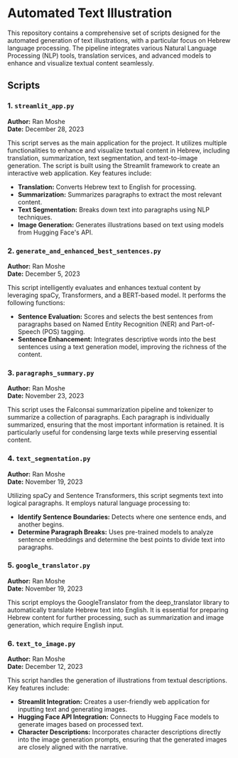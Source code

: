 # Automated Text Illustration

This repository contains a comprehensive set of scripts designed for the automated generation of text illustrations, with a particular focus on Hebrew language processing. The pipeline integrates various Natural Language Processing (NLP) tools, translation services, and advanced models to enhance and visualize textual content seamlessly.

## Scripts

### 1. `streamlit_app.py`

**Author:** Ran Moshe  
**Date:** December 28, 2023

This script serves as the main application for the project. It utilizes multiple functionalities to enhance and visualize textual content in Hebrew, including translation, summarization, text segmentation, and text-to-image generation. The script is built using the Streamlit framework to create an interactive web application. Key features include:
- **Translation:** Converts Hebrew text to English for processing.
- **Summarization:** Summarizes paragraphs to extract the most relevant content.
- **Text Segmentation:** Breaks down text into paragraphs using NLP techniques.
- **Image Generation:** Generates illustrations based on text using models from Hugging Face's API.

### 2. `generate_and_enhanced_best_sentences.py`

**Author:** Ran Moshe  
**Date:** December 5, 2023

This script intelligently evaluates and enhances textual content by leveraging spaCy, Transformers, and a BERT-based model. It performs the following functions:
- **Sentence Evaluation:** Scores and selects the best sentences from paragraphs based on Named Entity Recognition (NER) and Part-of-Speech (POS) tagging.
- **Sentence Enhancement:** Integrates descriptive words into the best sentences using a text generation model, improving the richness of the content.

### 3. `paragraphs_summary.py`

**Author:** Ran Moshe  
**Date:** November 23, 2023

This script uses the Falconsai summarization pipeline and tokenizer to summarize a collection of paragraphs. Each paragraph is individually summarized, ensuring that the most important information is retained. It is particularly useful for condensing large texts while preserving essential content.

### 4. `text_segmentation.py`

**Author:** Ran Moshe  
**Date:** November 19, 2023

Utilizing spaCy and Sentence Transformers, this script segments text into logical paragraphs. It employs natural language processing to:
- **Identify Sentence Boundaries:** Detects where one sentence ends, and another begins.
- **Determine Paragraph Breaks:** Uses pre-trained models to analyze sentence embeddings and determine the best points to divide text into paragraphs.

### 5. `google_translator.py`

**Author:** Ran Moshe  
**Date:** November 19, 2023

This script employs the GoogleTranslator from the deep_translator library to automatically translate Hebrew text into English. It is essential for preparing Hebrew content for further processing, such as summarization and image generation, which require English input.

### 6. `text_to_image.py`

**Author:** Ran Moshe  
**Date:** December 12, 2023

This script handles the generation of illustrations from textual descriptions. Key features include:
- **Streamlit Integration:** Creates a user-friendly web application for inputting text and generating images.
- **Hugging Face API Integration:** Connects to Hugging Face models to generate images based on processed text.
- **Character Descriptions:** Incorporates character descriptions directly into the image generation prompts, ensuring that the generated images are closely aligned with the narrative.


